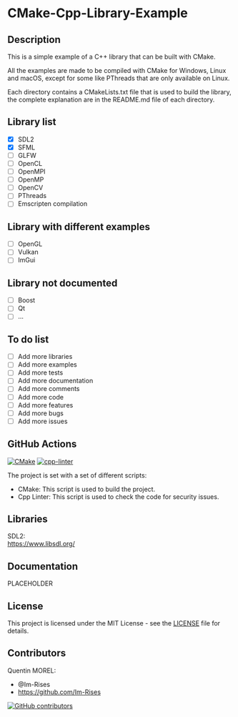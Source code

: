 # CMake-Cpp-Library-Example

## Description

This is a simple example of a C++ library that can be built with CMake.

All the examples are made to be compiled with CMake for Windows, Linux and macOS, except for some like PThreads that are
only available on Linux.

Each directory contains a CMakeLists.txt file that is used to build the library, the complete explanation are in the
README.md file of each directory.

## Library list

- [x] SDL2
- [x] SFML
- [ ] GLFW
- [ ] OpenCL
- [ ] OpenMPI
- [ ] OpenMP
- [ ] OpenCV
- [ ] PThreads
- [ ] Emscripten compilation

## Library with different examples

- [ ] OpenGL
- [ ] Vulkan
- [ ] ImGui

## Library not documented

- [ ] Boost
- [ ] Qt
- [ ] ...

## To do list

- [ ] Add more libraries
- [ ] Add more examples
- [ ] Add more tests
- [ ] Add more documentation
- [ ] Add more comments
- [ ] Add more code
- [ ] Add more features
- [ ] Add more bugs
- [ ] Add more issues

## GitHub Actions

[![CMake](https://github.com/Im-Rises/CMake-Cpp-Library-Example/actions/workflows/cmake.yml/badge.svg?branch=main)](https://github.com/Im-Rises/CMake-Cpp-Library-Example/actions/workflows/cmake.yml)
[![cpp-linter](https://github.com/Im-Rises/CMake-Cpp-Library-Example/actions/workflows/cpp-linter.yml/badge.svg?branch=main)](https://github.com/Im-Rises/CMake-Cpp-Library-Example/actions/workflows/cpp-linter.yml)

The project is set with a set of different scripts:

- CMake: This script is used to build the project.
- Cpp Linter: This script is used to check the code for security issues.

## Libraries

SDL2:  
<https://www.libsdl.org/>

## Documentation

PLACEHOLDER

## License

This project is licensed under the MIT License - see the [LICENSE](LICENSE) file for details.

## Contributors

Quentin MOREL:

- @Im-Rises
- <https://github.com/Im-Rises>

[![GitHub contributors](https://contrib.rocks/image?repo=Im-Rises/CMake-Cpp-Library-Example)](https://github.com/Im-Rises/CMake-Cpp-Library-Example/graphs/contributors)
